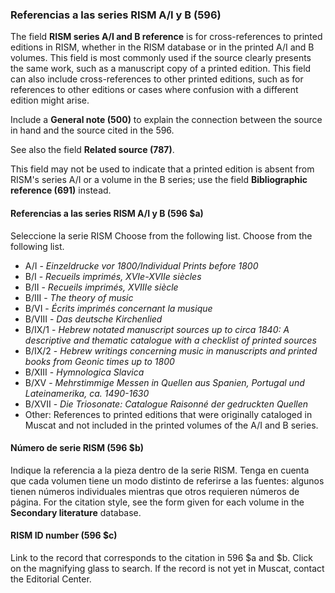 ### Referencias a las series RISM A/I y B (596)

The field **RISM series A/I and B reference** is for cross-references to printed editions in RISM, whether in the RISM database or in the printed A/I and B volumes. This field is most commonly used if the source clearly presents the same work, such as a manuscript copy of a printed edition. This field can also include cross-references to other printed editions, such as for references to other editions or cases where confusion with a different edition might arise.

Include a **General note (500)** to explain the connection between the source in hand and the source cited in the 596.

See also the field **Related source (787)**.

This field may not be used to indicate that a printed edition is absent from RISM's series A/I or a volume in the B series; use the field **Bibliographic reference (691)** instead.

#### Referencias a las series RISM A/I y B (596 $a)

Seleccione la serie RISM Choose from the following list. Choose from the following list.

- A/I - _Einzeldrucke vor 1800/Individual Prints before 1800_
- B/I - _Recueils imprimés, XVIe-XVIIe siècles_
- B/II - _Recueils imprimés, XVIIIe siècle_
- B/III - _The theory of music_
- B/VI - _Écrits imprimés concernant la musique_
- B/VIII - _Das deutsche Kirchenlied_
- B/IX/1 - _Hebrew notated manuscript sources up to circa 1840: A descriptive and thematic catalogue with a checklist of printed sources_
- B/IX/2 - _Hebrew writings concerning music in manuscripts and printed books from Geonic times up to 1800_
- B/XIII - _Hymnologica Slavica_
- B/XV - _Mehrstimmige Messen in Quellen aus Spanien, Portugal und Lateinamerika, ca. 1490-1630_
- B/XVII - _Die Triosonate: Catalogue Raisonné der gedruckten Quellen_
- Other: References to printed editions that were originally cataloged in Muscat and not included in the printed volumes of the A/I and B series.

#### Número de serie RISM (596 $b)

Indique la referencia a la pieza dentro de la serie RISM. Tenga en cuenta que cada volumen tiene un modo distinto de referirse a las fuentes: algunos tienen números individuales mientras que otros requieren números de página. For the citation style, see the form given for each volume in the **Secondary literature** database.


#### RISM ID number (596 $c)

Link to the record that corresponds to the citation in 596 $a and $b. Click on the magnifying glass to search. If the record is not yet in Muscat, contact the Editorial Center.  
